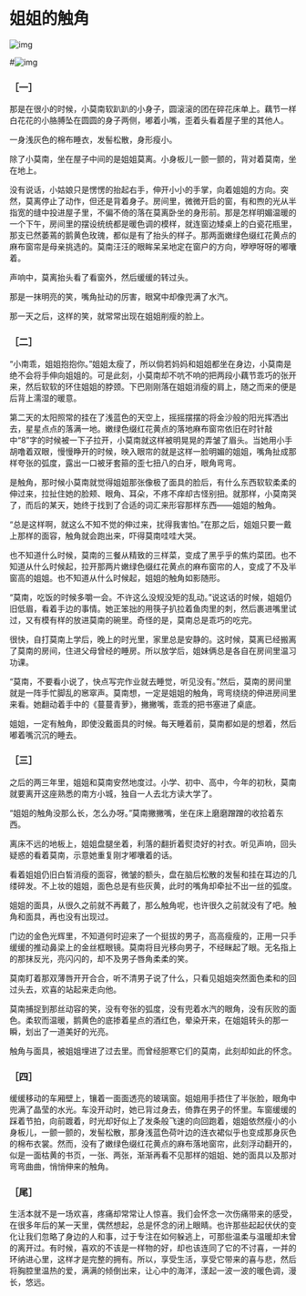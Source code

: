 #  姐姐的触角

![img](https://mmbiz.qlogo.cn/mmbiz_jpg/mBDumDeaTk5LNNLM61xxL69MWEgg3Ib3iahemWLjCIKCLXynEngbQOtCWcHmfYMYPsROzjl1ichbavSwWZM0lphg/0?wx_fmt=jpeg)







#![img](https://mmbiz.qlogo.cn/mmbiz_jpg/mBDumDeaTk5LNNLM61xxL69MWEgg3Ib3iahemWLjCIKCLXynEngbQOtCWcHmfYMYPsROzjl1ichbavSwWZM0lphg/0?wx_fmt=jpeg)





### ［一］

那是在很小的时候，小莫南软趴趴的小身子，圆滚滚的团在碎花床单上。藕节一样白花花的小胳膊坠在圆圆的身子两侧，嘟着小嘴，歪着头看着屋子里的其他人。

一身浅灰色的棉布睡衣，发髻松散，身形瘦小。

除了小莫南，坐在屋子中间的是姐姐莫离。小身板儿一颤一颤的，背对着莫南，坐在地上。

没有说话，小姑娘只是愣愣的抬起右手，伸开小小的手掌，向着姐姐的方向。突然，莫离停止了动作，但还是背着身子。房间里，微微开启的窗，有和煦的光从半指宽的缝中投进屋子里，不偏不倚的落在莫离卧坐的身形前。那是怎样明媚温暖的一个下午，房间里的摆设统统都是暖色调的模样，就连窗边矮桌上的白瓷花瓶里，那支已然萎蔫的鹅黄色玫瑰，都似是有了抬头的样子。那两面嫩绿色缀红花黄点的麻布窗帘是母亲挑选的。莫南汪汪的眼眸呆呆地定在窗户的方向，咿咿呀呀的嘟囔着。

声响中，莫离抬头看了看窗外，然后缓缓的转过头。

那是一抹明亮的笑，嘴角扯动的厉害，眼窝中却像兜满了水汽。

那一天之后，这样的笑，就常常出现在姐姐削瘦的脸上。



### ［二］

“小南乖，姐姐抱抱你。”姐姐太瘦了，所以倘若妈妈和姐姐都坐在身边，小莫南是绝不会将手伸向姐姐的。可是此刻，小莫南却不吭不响的把两段小藕节乖巧的张开来，然后软软的环住姐姐的脖颈。下巴刚刚落在姐姐消瘦的肩上，随之而来的便是后背上濡湿的暖意。

第二天的太阳照常的挂在了浅蓝色的天空上，摇摇摆摆的将金沙般的阳光挥洒出去，星星点点的落满一地。嫩绿色缀红花黄点的落地麻布窗帘依旧在时针敲中“8”字的时候被一下子拉开，小莫南就这样被明晃晃的弄皱了眉头。当她用小手胡噜着双眼，慢慢睁开的时候，映入眼帘的就是这样一脸明媚的姐姐，嘴角扯成那样夸张的弧度，露出一口被牙套箍的歪七扭八的白牙，眼角弯弯。

是触角，那时候小莫南就觉得姐姐那张像极了面具的脸后，有什么东西软软柔柔的伸过来，拉扯住她的脸颊、眼角、耳朵，不疼不痒却古怪别扭。就那样，小莫南哭了，而后的某天，她终于找到了合适的词汇来形容那样东西——姐姐的触角。

“总是这样啊，就这么不知不觉的伸过来，扰得我害怕。”在那之后，姐姐只要一戴上那样的面容，触角就会跑出来，吓得莫南哇哇大哭。

也不知道什么时候，莫南的三餐从精致的三样菜，变成了黑乎乎的焦灼菜团。也不知道从什么时候起，拉开那两片嫩绿色缀红花黄点的麻布窗帘的人，变成了不及半窗高的姐姐。也不知道从什么时候起，姐姐的触角如影随形。

“莫南，吃饭的时候多嚼一会。不许这么没规没矩的乱动。”说这话的时候，姐姐仍旧低眉，看着手边的事情。她正笨拙的用筷子扒拉着鱼肉里的刺，然后裹进嘴里试过，又有模有样的放进莫南的碗里。奇怪的是，莫南总是乖巧的吃完。

很快，自打莫南上学后，晚上的时光里，家里总是安静的。这时候，莫离已经搬离了莫南的房间，住进父母曾经的睡房。所以放学后，姐妹俩总是各自在房间里温习功课。

“莫南，不要看小说了，快点写完作业就去睡觉，听见没有。”然后，莫南的房间里就是一阵手忙脚乱的窸窣声。莫南想，一定是姐姐的触角，弯弯绕绕的伸进房间里来看。她翻动着手中的《蔓蔓青萝》，撇撇嘴，乖乖的把书塞进了桌底。

姐姐，一定有触角，即使没戴面具的时候。每天睡着前，莫南都如是的想着，然后嘟着嘴沉沉的睡去。



### ［三］



之后的两三年里，姐姐和莫南安然地度过。小学、初中、高中，今年的初秋，莫南就要离开这座熟悉的南方小城，独自一人去北方读大学了。

“姐姐的触角没那么长，怎么办呀。”莫南撇撇嘴，坐在床上磨磨蹭蹭的收拾着东西。

离床不远的地板上，姐姐盘腿坐着，利落的翻折着熨烫好的衬衣。听见声响，回头疑惑的看着莫南，示意她重复刚才嘟囔着的话。

看着姐姐仍旧白皙消瘦的面容，微皱的额头，盘在脑后松散的发髻和挂在耳边的几缕碎发。不上妆的姐姐，面色总是有些灰黄，此时的嘴角却牵扯不出一丝的弧度。

姐姐的面具，从很久之前就不再戴了，那么触角呢，也许很久之前就没有了吧。触角和面具，再也没有出现过。

门边的金色光辉里，不知道何时迎来了一个挺拔的男子，高高瘦瘦的，正用一只手缓缓的推动鼻梁上的金丝框眼镜。莫南将目光移向男子，不经眯起了眼。无名指上的那抹反光，亮闪闪的，却不及男子唇角柔柔的笑。

莫南盯着那双薄唇开开合合，听不清男子说了什么，只看见姐姐突然面色柔和的回过头去，欢喜的站起来走向他。

莫南捕捉到那丝动容的笑，没有夸张的弧度，没有兜着水汽的眼角，没有灰败的面色。柔软而温暖，鹅黄色的底掺着星点的酒红色，晕染开来，在姐姐转头的那一瞬，划出了一道美好的光亮。

触角与面具，被姐姐埋进了过去里。而曾经胆寒它们的莫南，此刻却如此的怀念。



### ［四］

缓缓移动的车厢壁上，镶着一面面透亮的玻璃窗。姐姐用手捂住了半张脸，眼角中兜满了晶莹的水光。车没开动时，她已背过身去，倚靠在男子的怀里。车窗缓缓的踩着节拍，向前踱着，时光却好似上了发条般飞速的向回跑着，姐姐依然瘦小的小身板儿，一颤一颤的，发髻松散，那身浅蓝色荷叶边的连衣裙似乎也变成那身灰色的棉布衣裳。然而，没有了嫩绿色缀红花黄点的麻布落地窗帘，此刻浮动翻开的，似是一面枯黄的书页，一张、两张，渐渐再看不见那样的姐姐、她的面具以及那对弯弯曲曲，悄悄伸来的触角。



### ［尾］

生活本就不是一场欢喜，疼痛却常常让人惊喜。我们会怀念一次伤痛带来的感受，在很多年后的某一天里，偶然想起，总是怀念的闭上眼睛。也许那些起起伏伏的变化让我们忽略了身边的人和事，过于专注在如何躲逃上，可那些温柔与温暖却未曾的离开过。有时候，喜欢的不该是一样物的好，却也该连同了它的不讨喜，一并的环纳进心里，这样才是完整的拥有。所以，享受生活，享受它带来的喜与悲，然后将胸腔里温热的爱，满满的倾倒出来，让心中的海洋，漾起一波一波的暖色调，漫长，悠远。